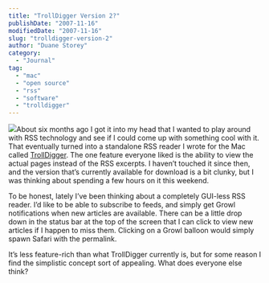```yaml
---
title: "TrollDigger Version 2?"
publishDate: "2007-11-16"
modifiedDate: "2007-11-16"
slug: "trolldigger-version-2"
author: "Duane Storey"
category:
  - "Journal"
tag:
  - "mac"
  - "open source"
  - "rss"
  - "software"
  - "trolldigger"
---
```


![](http://www.charterflights.co.uk/rss/rss-icon.jpg)About six months ago I got it into my head that I wanted to play around with RSS technology and see if I could come up with something cool with it. That eventually turned into a standalone RSS reader I wrote for the Mac called [TrollDigger](http://www.trolldigger.com). The one feature everyone liked is the ability to view the actual pages instead of the RSS excerpts. I haven’t touched it since then, and the version that’s currently available for download is a bit clunky, but I was thinking about spending a few hours on it this weekend.

To be honest, lately I’ve been thinking about a completely GUI-less RSS reader. I’d like to be able to subscribe to feeds, and simply get Growl notifications when new articles are available. There can be a little drop down in the status bar at the top of the screen that I can click to view new articles if I happen to miss them. Clicking on a Growl balloon would simply spawn Safari with the permalink.

It’s less feature-rich than what TrollDigger currently is, but for some reason I find the simplistic concept sort of appealing. What does everyone else think?